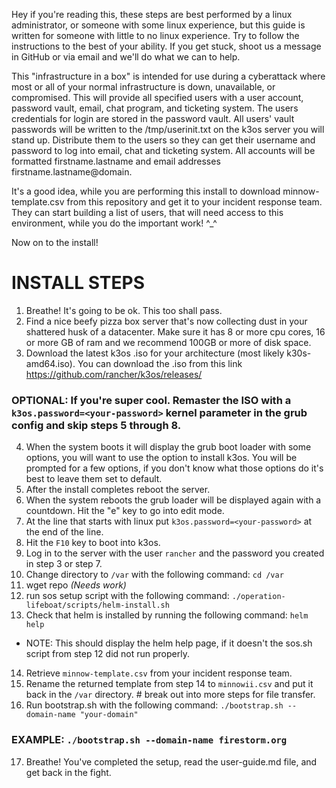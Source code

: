 Hey if you're reading this, these steps are best performed by a linux administrator, or someone with
some linux experience, but this guide is written for someone with little to no linux experience.
Try to follow the instructions to the best of your ability.  If you get stuck, shoot us a message in
GitHub or via email and we'll do what we can to help.

This "infrastructure in a box" is intended for use during a cyberattack where most or all of your
normal infrastructure is down, unavailable, or compromised.  This will provide all specified users
with a user account, password vault, email, chat program, and ticketing system. The users credentials
for login are stored in the password vault.  All users' vault passwords will be written to the
/tmp/userinit.txt on the k3os server you will stand up.  Distribute them to the users so they can
get their username and password to log into email, chat and ticketing system. All accounts will be
formatted firstname.lastname and email addresses firstname.lastname@domain.

It's a good idea, while you are performing this install to download minnow-template.csv from this
repository and get it to your incident response team. They can start building a list of users, that
will need access to this environment, while you do the important work! ^_^

Now on to the install!

# INSTALL STEPS

1. Breathe!  It's going to be ok. This too shall pass.
2. Find a nice beefy pizza box server that's now collecting dust in your shattered husk of a
datacenter.  Make sure it has 8 or more cpu cores, 16 or more GB of ram and we recommend 100GB or
more of disk space.
3. Download the latest k3os .iso for your architecture (most likely k30s-amd64.iso).
You can download the .iso from this link https://github.com/rancher/k3os/releases/
### OPTIONAL:  If you're super cool.  Remaster the ISO with a `k3os.password=<your-password>` kernel parameter in the grub config and skip steps 5 through 8.
4. When the system boots it will display the grub boot loader with some options, you
will want to use the option to install k3os.  You will be prompted for a few options,
if you don't know what those options do it's best to leave them set to default.
5. After the install completes reboot the server.
6. When the system reboots the grub loader will be displayed again with a countdown.
Hit the "e" key to go into edit mode.
7. At the line that starts with linux put `k3os.password=<your-password>` at the end of
the line.
8. Hit the `F10` key to boot into k3os.
9. Log in to the server with the user `rancher` and the password you created in step 3 or step 7.
10. Change directory to `/var` with the following command: `cd /var`
11. wget repo _(Needs work)_
12. run sos setup script with the following command: `./operation-lifeboat/scripts/helm-install.sh`
13. Check that helm is installed by running the following command: `helm help`
* NOTE: This should display the helm help page, if it doesn't the sos.sh script from step 12 did not run properly.
14. Retrieve `minnow-template.csv` from your incident response team.
15. Rename the returned template from step 14 to `minnowii.csv` and put it back in the `/var` directory. # break out into more steps for file transfer.
16. Run bootstrap.sh with the following command: `./bootstrap.sh --domain-name "your-domain"`
### EXAMPLE: `./bootstrap.sh --domain-name firestorm.org`
17. Breathe!  You've completed the setup, read the user-guide.md file, and get back in the fight.
